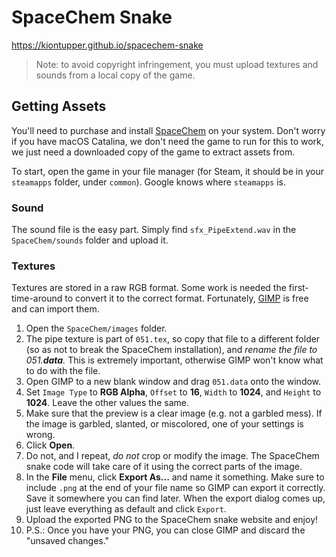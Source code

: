 # SpaceChem Snake

<https://kiontupper.github.io/spacechem-snake>

> Note: to avoid copyright infringement, you must upload textures and sounds from a local copy of the game.

## Getting Assets

You'll need to purchase and install [SpaceChem](https://store.steampowered.com/app/92800/SpaceChem/) on your system. Don't worry if you have macOS Catalina, we don't need the game to run for this to work, we just need a downloaded copy of the game to extract assets from.

To start, open the game in your file manager (for Steam, it should be in your `steamapps` folder, under `common`). Google knows where `steamapps` is.

### Sound

The sound file is the easy part. Simply find `sfx_PipeExtend.wav` in the `SpaceChem/sounds` folder and upload it.

### Textures

Textures are stored in a raw RGB format. Some work is needed the first-time-around to convert it to the correct format. Fortunately, [GIMP](https://www.gimp.org) is free and can import them.

 1. Open the `SpaceChem/images` folder.
 2. The pipe texture is part of `051.tex`, so copy that file to a different folder (so as not to break the SpaceChem installation), and _rename the file to 051.**data**._ This is extremely important, otherwise GIMP won't know what to do with the file.
 3. Open GIMP to a new blank window and drag `051.data` onto the window.
 4. Set `Image Type` to **RGB Alpha**, `Offset` to **16**, `Width` to **1024**, and `Height` to **1024**. Leave the other values the same.
 5. Make sure that the preview is a clear image (e.g. not a garbled mess). If the image is garbled, slanted, or miscolored, one of your settings is wrong.
 6. Click **Open**.
 7. Do not, and I repeat, _do not_ crop or modify the image. The SpaceChem snake code will take care of it using the correct parts of the image.
 8. In the **File** menu, click **Export As...** and name it something. Make sure to include `.png` at the end of your file name so GIMP can export it correctly. Save it somewhere you can find later. When the export dialog comes up, just leave everything as default and click `Export`.
 9. Upload the exported PNG to the SpaceChem snake website and enjoy!
 10. P.S.: Once you have your PNG, you can close GIMP and discard the "unsaved changes."

